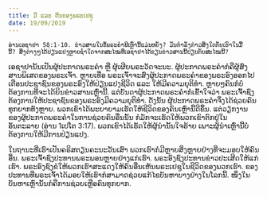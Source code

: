 ```yaml
---
title: ມື ແລະ ຕີນຂອງພຣະເຢຊູ
date: 19/09/2019
---
```


`ອ່ານເອຊາຢາ 58:1-10. ຂ່າວສານໃນຂໍ້ພຣະຄຳພີເຫຼົ່ານີ້ແມ່ນຫຍັງ? ມັນກຳລັງກ່າວສິ່ງໃດກັບເຮົາໃນມື້ນີ້? ສິ່ງຕ່າງໆໄດ້ປ່ຽນແປງຫຼາຍຊ່ຳໃດຈາກສະໄໝທີ່ເອຊາຢາໄດ້ຂຽນຂ່າວສານນີ້ປຽບກັບສະໄໝນີ້?`

ເອຊາຢານັ້ນເປັນຜູ້ປະກາດພຣະຄຳ ຫຼື ຜູ້ເຜີຍພຣະວັດຈະນະ. ຜູ້ປະກາດພຣະຄຳກໍຄືຜູ້ສົ່ງສານພິເສດຂອງພຣະເຈົ້າ. ຫຼາຍເທື່ອ ພຣະເຈົ້າຈະສົ່ງຜູ້ປະກາດພຣະຄຳຂອງພຣະອົງອອກໄປເຕືອນປະຊາຊົນຂອງພຣະອົງໃຫ້ປ່ຽນແປງຊີວິດ ແລະ ໃຫ້ມີຄວາມຍຸຕິທຳ. ຫຼາຍໆຄົນກໍບໍ່ຕ້ອງການທີ່ຈະໄດ້ຍິນຂ່າວສານເຫຼົ່ານີ້. ແຕ່ບັນດາຜູ້ປະກາດພຣະຄຳກໍເຂົ້າໃຈວ່າ ພຣະເຈົ້າຊົງຕ້ອງການໃຫ້ປະຊາຊົນຂອງພຣະອົງມີຄວາມຍຸຕິທຳ. ດັ່ງນັ້ນ ຜູ້ປະກາດພຣະຄຳຈຶ່ງໄດ້ຊ່ວຍຄົນທຸກຍາກທັງຫຼາຍ. ພວກເຂົາໄດ້ພະຍາຍາມເຮັດໃຫ້ຊີວິດຂອງຄົນເຫຼົ່ານີ້ດີຂຶ້ນ. ແຕ່ວຽກງານຂອງຜູ້ປະກາດພຣະຄຳໃນການຊ່ວຍຄົນອື່ນນັ້ນ ກໍມັກຈະເຮັດໃຫ້ພວກເຂົາຕົກຢູ່ໃນອັນຕະລາຍ (ອ່ານ 1ເປໂຕ 3:17). ພວກເຂົາໄດ້ເຮັດໃຫ້ຜູ້ນຳນັ້ນໃຈຮ້າຍ ເພາະຜູ້ນຳເຫຼົ່ານີ້ບໍ່ຕ້ອງການໃຫ້ມີການປ່ຽນແປງ.

ໃນຖານະທີ່ເຮົາເປັນຄຣິສຕຽນຄະນະວັນເສົາ ພວກເຮົາກໍມີຫຼາຍສິ່ງຫຼາຍຢ່າງທີ່ຈະມອບໃຫ້ຄົນອື່ນ. ພຣະເຈົ້າຊົງປະທານພຣະພອນຫຼາຍຢ່າງແກ່ເຮົາ. ພຣະອົງຊົງປະທານຂ່າວປະເສີດໃຫ້ແກ່ເຮົາ. ພຣະອົງຊົງຂໍໃຫ້ພວກເຮົາສະແດງໃຫ້ຄົນອື່ນເຫັນພຣະເຢຊູໃນຊີວິດຂອງພວກເຮົາ. ຂອງປະທານທີ່ພຣະເຈົ້າໄດ້ມອບໃຫ້ເຮົາກໍສາມາດຊ່ວຍແກ້ໄຂບັນຫາບາງຢ່າງໃນໂລກນີ້. ໜຶ່ງໃນບັນຫາເຫຼົ່ານັ້ນກໍຄືການຊ່ວຍເຫຼືອຄົນທຸກຍາກ.